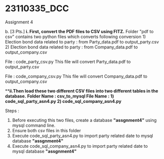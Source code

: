 # 23110335_DCC
Assignment 4

b. [3 Pts.]
**i. First, convert the PDF files to CSV using FITZ.** 
  Folder "pdf to csv" contains two python files which converts following conversion
    1) Election bond data related to party : from Party_data.pdf to output_party.csv
    2) Election bond data related to party : from Company_data.pdf to output_company.csv

  File : code_party_csv.py 
  This file will convert Party_data.pdf to output_party.csv

  File : code_company_csv.py
  This file will convert Company_data.pdf to output_company.csv

****ii.Then load these two different CSV files into two different tables in the database.**
**Folder Name : csv_to_mysql
File Name  : 1) code_sql_party_asn4.py
             2) code_sql_company_asn4.py**

Steps :
1) Before executing this two  files, create a database **"assgnment4"** using mysql command line.
2) Ensure both csv files in this folder
3) Execute code_sql_party_asn4.py to import party related date to mysql database **"assgnment4"**
4) Execute code_sql_company_asn4.py to import party related date to mysql database **"assgnment4"**



  
  

    
  
